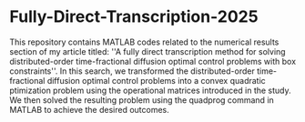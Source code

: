 # Fully-Direct-Transcription-2025
This repository contains MATLAB codes related to the numerical results section of my article titled:
''A fully direct transcription method for solving distributed-order time-fractional diffusion optimal control problems with box constraints''.
In this search, we transformed the distributed-order time-fractional diffusion optimal control problems into a convex quadratic ptimization problem
using the operational matrices introduced in the study. We then solved the resulting problem using the quadprog command in MATLAB to achieve the desired outcomes.
